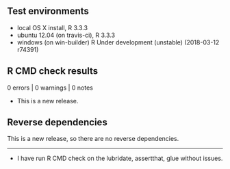 ## Test environments
* local OS X install, R 3.3.3
* ubuntu 12.04 (on travis-ci), R 3.3.3
* windows (on win-builder) R Under development (unstable) (2018-03-12 r74391)

## R CMD check results

0 errors | 0 warnings | 0 notes

* This is a new release.

## Reverse dependencies

This is a new release, so there are no reverse dependencies.

---

* I have run R CMD check on the lubridate, assertthat, glue without issues. 
